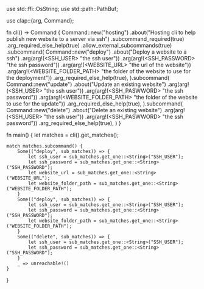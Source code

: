 use std::ffi::OsString;
use std::path::PathBuf;

use clap::{arg, Command};


fn cli() -> Command {
    Command::new("hosting")
        .about("Hosting cli to help publish new website to a server via ssh")
        .subcommand_required(true)
        .arg_required_else_help(true)
        .allow_external_subcommands(true)
        .subcommand(
            Command::new("deploy")
                .about("Deploy a website to a ssh")
                .arg(arg!(<SSH_USER> "the ssh user"))
                .arg(arg!(<SSH_PASSWORD> "the ssh password"))
                .arg(arg!(<WEBSITE_URL> "the url of the website"))
                .arg(arg!(<WEBSITE_FOLDER_PATH> "the folder of the website to use for the deployment"))
                .arg_required_else_help(true),
        ).subcommand(
            Command::new("update")
                .about("Update an existing website")
                .arg(arg!(<SSH_USER> "the ssh user"))
                .arg(arg!(<SSH_PASWWORD> "the ssh password"))
                .arg(arg!(<WEBSITE_FOLDER_PATH> "the folder of the website to use for the update"))
                .arg_required_else_help(true),
        ).subcommand(
            Command::new("delete")
                .about("Delete an existing website")
                .arg(arg!(<SSH_USER> "the ssh user"))
                .arg(arg!(<SSH_PASWWORD> "the ssh password"))
                .arg_required_else_help(true),
        )
}

fn main() {
    let matches = cli().get_matches();

    match matches.subcommand() {
        Some(("deploy", sub_matches)) => {
            let ssh_user = sub_matches.get_one::<String>("SSH_USER");
            let ssh_password = sub_matches.get_one::<String>("SSH_PASSWORD");
            let website_url = sub_matches.get_one::<String>("WEBSITE_URL");
            let website_folder_path = sub_matches.get_one::<String>("WEBSITE_FOLDER_PATH");
        }
        Some(("deploy", sub_matches)) => {
            let ssh_user = sub_matches.get_one::<String>("SSH_USER");
            let ssh_password = sub_matches.get_one::<String>("SSH_PASSWORD");
            let website_folder_path = sub_matches.get_one::<String>("WEBSITE_FOLDER_PATH");
        }
        Some(("delete", sub_matches)) => {
            let ssh_user = sub_matches.get_one::<String>("SSH_USER");
            let ssh_password = sub_matches.get_one::<String>("SSH_PASSWORD");
        }
        _ => unreachable!()
    }
}
